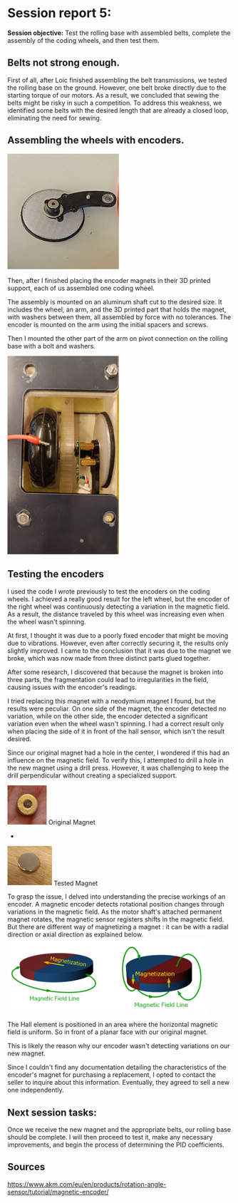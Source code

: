 # Session report 5:

**Session objective:** Test the rolling base with assembled belts, complete the assembly of the coding wheels, and then test them.



## Belts not strong enough.

First of all, after Loic finished assembling the belt transmissions, we tested the rolling base on the ground. However, one belt broke directly due to the starting torque of our motors. As a result, we concluded that sewing the belts might be risky in such a competition. To address this weakness, we identified some belts with the desired length that are already a closed loop, eliminating the need for sewing.

## Assembling the wheels with encoders.

<img src="Report's images\Session06\Coding_wheel_without_encoder.jpg" width="250">

Then, after I finished placing the encoder magnets in their 3D printed support, each of us assembled one coding wheel.

The assembly is mounted on an aluminum shaft cut to the desired size. It includes the wheel, an arm, and the 3D printed part that holds the magnet, with washers between them, all assembled by force with no tolerances. The encoder is mounted on the arm using the initial spacers and screws.

Then I mounted the other part of the arm on pivot connection on the rolling base with a bolt and washers. 

<img src="Report's images\Session06\Coding_wheel_assembled_rollingbase.jpg" width="250">


## Testing the encoders

I used the code I wrote previously to test the encoders on the coding wheels. I achieved a really good result for the left wheel, but the encoder of the right wheel was continuously detecting a variation in the magnetic field. As a result, the distance traveled by this wheel was increasing even when the wheel wasn't spinning.

At first, I thought it was due to a poorly fixed encoder that might be moving due to vibrations. However, even after correctly securing it, the results only slightly improved. I came to the conclusion that it was due to the magnet we broke, which was now made from three distinct parts glued together.

After some research, I discovered that because the magnet is broken into three parts, the fragmentation could lead to irregularities in the field, causing issues with the encoder's readings.

I tried replacing this magnet with a neodymium magnet I found, but the results were peculiar. On one side of the magnet, the encoder detected no variation, while on the other side, the encoder detected a significant variation even when the wheel wasn't spinning. 
I had a correct result only when placing the side of it in front of the hall sensor, which isn't the result desired.

Since our original magnet had a hole in the center, I wondered if this had an influence on the magnetic field. To verify this, I attempted to drill a hole in the new magnet using a drill press. However, it was challenging to keep the drill perpendicular without creating a specialized support.

<img src="Report's images\Session06\original_magnet.jpg" width="88"> Original Magnet

-

<img src="Report's images\Session06\tested_magnet.jpg" width="100"> Tested Magnet


To grasp the issue, I delved into understanding the precise workings of an encoder. A magnetic encoder detects rotational position changes through variations in the magnetic field. As the motor shaft's attached permanent magnet rotates, the magnetic sensor registers shifts in the magnetic field. But there are different way of magnetizing a magnet : it can be with a radial direction or axial direction as explained below.
<img src="Report's images\Session06\magnetization_field_lines_fromAKM.png" width="450">

The Hall element is positioned in an area where the horizontal magnetic field is uniform. So in front of a planar face with our original magnet.

This is likely the reason why our encoder wasn't detecting variations on our new magnet.

Since I couldn't find any documentation detailing the characteristics of the encoder's magnet for purchasing a replacement, I opted to contact the seller to inquire about this information. Eventually, they agreed to sell a new one independently.


## **Next session tasks:**
Once we receive the new magnet and the appropriate belts, our rolling base should be complete. I will then proceed to test it, make any necessary improvements, and begin the process of determining the PID coefficients.

## Sources 
https://www.akm.com/eu/en/products/rotation-angle-sensor/tutorial/magnetic-encoder/
